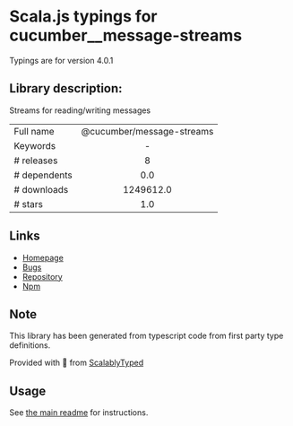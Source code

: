 
# Scala.js typings for cucumber__message-streams

Typings are for version 4.0.1

## Library description:
Streams for reading/writing messages

|                    |                 |
| ------------------ | :-------------: |
| Full name          | @cucumber/message-streams |
| Keywords           | - |
| # releases         | 8 |
| # dependents       | 0.0 |
| # downloads        | 1249612.0 |
| # stars            | 1.0 |

## Links
- [Homepage](https://github.com/cucumber/message-streams#readme)
- [Bugs](https://github.com/cucumber/message-streams/issues)
- [Repository](https://github.com/cucumber/message-streams)
- [Npm](https://www.npmjs.com/package/%40cucumber%2Fmessage-streams)
    


## Note
This library has been generated from typescript code from first party type definitions.

Provided with :purple_heart: from [ScalablyTyped](https://github.com/oyvindberg/ScalablyTyped)

## Usage
See [the main readme](../../readme.md) for instructions.


